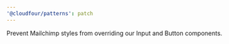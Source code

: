 ```yaml
---
'@cloudfour/patterns': patch
---
```


Prevent Mailchimp styles from overriding our Input and Button components.
